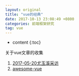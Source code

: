 ```yaml
---
layout: original
title: "vue的经典"
date: 2017-10-13 23:08:49 +0800 
categories: 前端框架研究
tag: vue
---
```

* content
{:toc}

关于vue文章的收集


<!-- more -->

1. [2017-05-20尤玉溪采访](http://mp.weixin.qq.com/s?__biz=MjM5MDE0Mjc4MA%3D%3D&mid=2650994529&idx=1&sn=953bf1d92cc2a7b278d0761d3e433803&chksm=bdbf0f328ac886245652735e4dfa1b39b1357b9f36ccf1b337714ac81810f8441d189ce89615)
2. [awesome-vue](https://github.com/vuejs/awesome-vue)